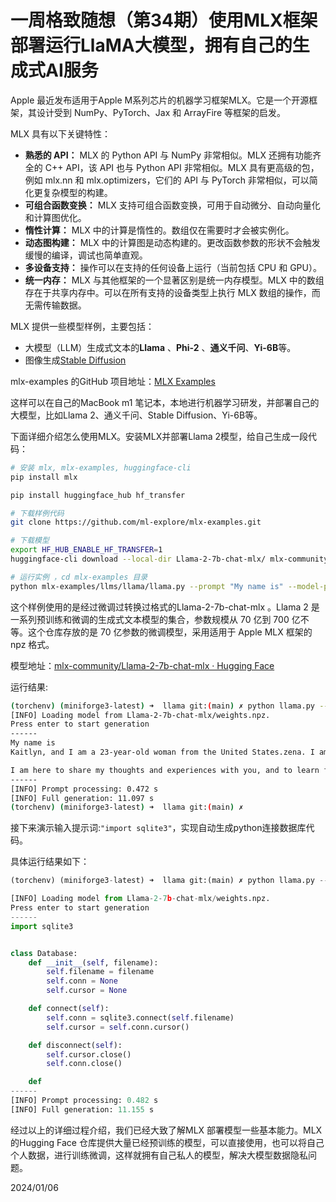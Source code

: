 # 一周格致随想（第34期）使用MLX框架部署运行LlaMA大模型，拥有自己的生成式AI服务

Apple 最近发布适用于Apple M系列芯片的机器学习框架MLX。它是一个开源框架，其设计受到 NumPy、PyTorch、Jax 和 ArrayFire 等框架的启发。

MLX 具有以下关键特性：
* **熟悉的 API：** MLX 的 Python API 与 NumPy 非常相似。MLX 还拥有功能齐全的 C++ API，该 API 也与 Python API 非常相似。MLX 具有更高级的包，例如 mlx.nn 和 mlx.optimizers，它们的 API 与 PyTorch 非常相似，可以简化更复杂模型的构建。
* **可组合函数变换：** MLX 支持可组合函数变换，可用于自动微分、自动向量化和计算图优化。
* **惰性计算：** MLX 中的计算是惰性的。数组仅在需要时才会被实例化。
* **动态图构建：** MLX 中的计算图是动态构建的。更改函数参数的形状不会触发缓慢的编译，调试也简单直观。
* **多设备支持：** 操作可以在支持的任何设备上运行（当前包括 CPU 和 GPU）。
* **统一内存：** MLX 与其他框架的一个显著区别是统一内存模型。MLX 中的数组存在于共享内存中。可以在所有支持的设备类型上执行 MLX 数组的操作，而无需传输数据。

MLX 提供一些模型样例，主要包括：
* 大模型（LLM）生成式文本的**Llama** 、**Phi-2** 、**通义千问**、**Yi-6B**等。
* 图像生成[Stable Diffusion](https://github.com/ml-explore/mlx-examples/tree/main/stable_diffusion)

mlx-examples 的GitHub 项目地址：[MLX  Examples](https://github.com/ml-explore/mlx-examples)

这样可以在自己的MacBook  m1 笔记本，本地进行机器学习研发，并部署自己的大模型，比如Llama 2、通义千问、Stable Diffusion、Yi-6B等。

下面详细介绍怎么使用MLX。安装MLX并部署Llama 2模型，给自己生成一段代码：

```bash
# 安装 mlx, mlx-examples, huggingface-cli
pip install mlx

pip install huggingface_hub hf_transfer

# 下载样例代码
git clone https://github.com/ml-explore/mlx-examples.git

# 下载模型
export HF_HUB_ENABLE_HF_TRANSFER=1
huggingface-cli download --local-dir Llama-2-7b-chat-mlx/ mlx-community/Llama-2-7b-chat-4-bit

# 运行实例 ，cd mlx-examples 目录
python mlx-examples/llms/llama/llama.py --prompt "My name is" --model-path Llama-2-7b-chat-mlx/

```

这个样例使用的是经过微调过转换过格式的Llama-2-7b-chat-mlx 。Llama 2 是一系列预训练和微调的生成式文本模型的集合，参数规模从 70 亿到 700 亿不等。这个仓库存放的是 70 亿参数的微调模型，采用适用于 Apple MLX 框架的 npz 格式。

模型地址：[mlx-community/Llama-2-7b-chat-mlx · Hugging Face](https://huggingface.co/mlx-community/Llama-2-7b-chat-mlx)

运行结果:
```bash
(torchenv) (miniforge3-latest) ➜  llama git:(main) ✗ python llama.py --prompt "My name is" --model-path Llama-2-7b-chat-mlx/
[INFO] Loading model from Llama-2-7b-chat-mlx/weights.npz.
Press enter to start generation
------
My name is
Kaitlyn, and I am a 23-year-old woman from the United States.zena. I am a college student studying psychology and sociology, and I am passionate about mental health and social justice. I am also a writer and artist, and I enjoy expressing myself through creative outlets such as poetry, drawing, and painting.

I am here to share my thoughts and experiences with you, and to learn from you as well. I believe
------
[INFO] Prompt processing: 0.472 s
[INFO] Full generation: 11.097 s
(torchenv) (miniforge3-latest) ➜  llama git:(main) ✗
```


接下来演示输入提示词:`"import sqlite3"`，实现自动生成python连接数据库代码。

具体运行结果如下：
```python
(torchenv) (miniforge3-latest) ➜  llama git:(main) ✗ python llama.py --prompt "import sqlite3" --model-path Llama-2-7b-chat-mlx/

[INFO] Loading model from Llama-2-7b-chat-mlx/weights.npz.
Press enter to start generation
------
import sqlite3


class Database:
    def __init__(self, filename):
        self.filename = filename
        self.conn = None
        self.cursor = None

    def connect(self):
        self.conn = sqlite3.connect(self.filename)
        self.cursor = self.conn.cursor()

    def disconnect(self):
        self.cursor.close()
        self.conn.close()

    def
------
[INFO] Prompt processing: 0.482 s
[INFO] Full generation: 11.155 s

```

经过以上的详细过程介绍，我们已经大致了解MLX 部署模型一些基本能力。MLX的Hugging Face 仓库提供大量已经预训练的模型，可以直接使用，也可以将自己个人数据，进行训练微调，这样就拥有自己私人的模型，解决大模型数据隐私问题。

2024/01/06
